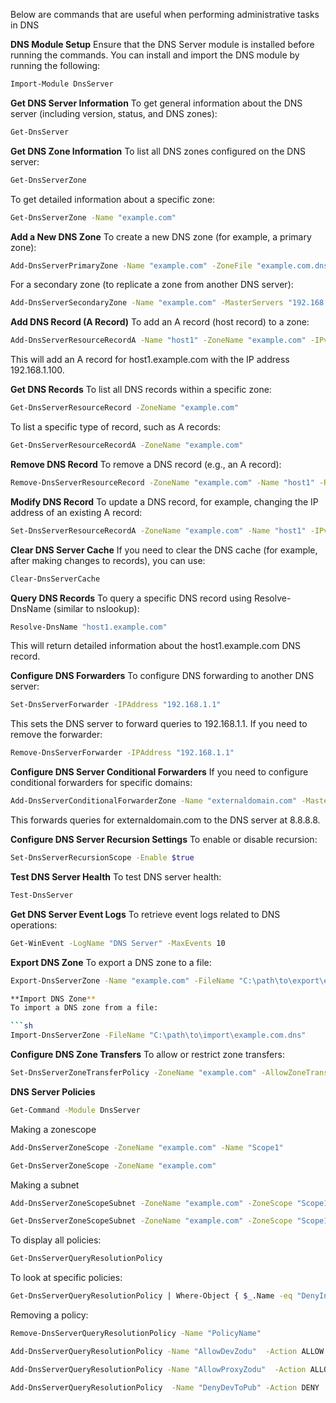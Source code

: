 Below are commands that are useful when performing administrative tasks in DNS

**DNS Module Setup**
Ensure that the DNS Server module is installed before running the commands. You can install and import the DNS module by running the following:

```sh
Import-Module DnsServer
```

**Get DNS Server Information**
To get general information about the DNS server (including version, status, and DNS zones):

```sh
Get-DnsServer
```

**Get DNS Zone Information**
To list all DNS zones configured on the DNS server:

```sh
Get-DnsServerZone
```

To get detailed information about a specific zone:

```sh
Get-DnsServerZone -Name "example.com"
```

**Add a New DNS Zone**
To create a new DNS zone (for example, a primary zone):

```sh
Add-DnsServerPrimaryZone -Name "example.com" -ZoneFile "example.com.dns"
```

For a secondary zone (to replicate a zone from another DNS server):

```sh
Add-DnsServerSecondaryZone -Name "example.com" -MasterServers "192.168.1.1"
```

**Add DNS Record (A Record)**
To add an A record (host record) to a zone:

```sh
Add-DnsServerResourceRecordA -Name "host1" -ZoneName "example.com" -IPv4Address "192.168.1.100"
```

This will add an A record for host1.example.com with the IP address 192.168.1.100.

**Get DNS Records**
To list all DNS records within a specific zone:

```sh
Get-DnsServerResourceRecord -ZoneName "example.com"
```

To list a specific type of record, such as A records:

```sh
Get-DnsServerResourceRecordA -ZoneName "example.com"
```

**Remove DNS Record**
To remove a DNS record (e.g., an A record):

```sh
Remove-DnsServerResourceRecord -ZoneName "example.com" -Name "host1" -RecordType A -Force
```

**Modify DNS Record**
To update a DNS record, for example, changing the IP address of an existing A record:

```sh
Set-DnsServerResourceRecordA -ZoneName "example.com" -Name "host1" -IPv4Address "192.168.1.101"
```

**Clear DNS Server Cache**
If you need to clear the DNS cache (for example, after making changes to records), you can use:

```sh
Clear-DnsServerCache
```

**Query DNS Records**
To query a specific DNS record using Resolve-DnsName (similar to nslookup):

```sh
Resolve-DnsName "host1.example.com"
```

This will return detailed information about the host1.example.com DNS record.

**Configure DNS Forwarders**
To configure DNS forwarding to another DNS server:

```sh
Set-DnsServerForwarder -IPAddress "192.168.1.1"
```
This sets the DNS server to forward queries to 192.168.1.1. If you need to remove the forwarder:

```sh
Remove-DnsServerForwarder -IPAddress "192.168.1.1"
```
**Configure DNS Server Conditional Forwarders**
If you need to configure conditional forwarders for specific domains:

```sh
Add-DnsServerConditionalForwarderZone -Name "externaldomain.com" -MasterServers "8.8.8.8" -ReplicationScope "Forest"
```

This forwards queries for externaldomain.com to the DNS server at 8.8.8.8.

**Configure DNS Server Recursion Settings**
To enable or disable recursion:

```sh
Set-DnsServerRecursionScope -Enable $true
```
**Test DNS Server Health**
To test DNS server health:

```sh
Test-DnsServer
```

**Get DNS Server Event Logs**
To retrieve event logs related to DNS operations:

```sh
Get-WinEvent -LogName "DNS Server" -MaxEvents 10
```

**Export DNS Zone**
To export a DNS zone to a file:

```sh
Export-DnsServerZone -Name "example.com" -FileName "C:\path\to\export\example.com.dns"

**Import DNS Zone**
To import a DNS zone from a file:

```sh
Import-DnsServerZone -FileName "C:\path\to\import\example.com.dns"
```
**Configure DNS Zone Transfers**
To allow or restrict zone transfers:

```sh
Set-DnsServerZoneTransferPolicy -ZoneName "example.com" -AllowZoneTransfers $true
```

**DNS Server Policies**
```sh
Get-Command -Module DnsServer 
```

Making a zonescope
```sh
Add-DnsServerZoneScope -ZoneName "example.com" -Name "Scope1"
```
```sh
Get-DnsServerZoneScope -ZoneName "example.com"
```

Making a subnet
```sh
Add-DnsServerZoneScopeSubnet -ZoneName "example.com" -ZoneScope "Scope1" -Subnet "192.168.1.0/24"
```

```sh
Get-DnsServerZoneScopeSubnet -ZoneName "example.com" -ZoneScope "Scope1"
```

To display all policies:

```sh
Get-DnsServerQueryResolutionPolicy 
```

To look at specific policies:

```sh
Get-DnsServerQueryResolutionPolicy | Where-Object { $_.Name -eq "DenyInternalToExternal" } 
```

Removing a policy:
```sh
Remove-DnsServerQueryResolutionPolicy -Name "PolicyName" 

```
```sh
Add-DnsServerQueryResolutionPolicy -Name "AllowDevZodu"  -Action ALLOW  -ClientSubnet "eq,InternalSubnet" -ZoneScope "InternalScope,2"  -ZoneName "zodu.com" 
```

```sh
Add-DnsServerQueryResolutionPolicy -Name "AllowProxyZodu"  -Action ALLOW -ClientSubnet "eq,ProxySubnet" -ZoneScope "ProxyScope,1" -ZoneName "zodu.com" 
```
 
```sh
Add-DnsServerQueryResolutionPolicy  -Name "DenyDevToPub" -Action DENY  -ClientSubnet "eq,InternalSubnet"  -ZoneName "zodu.com" 
```